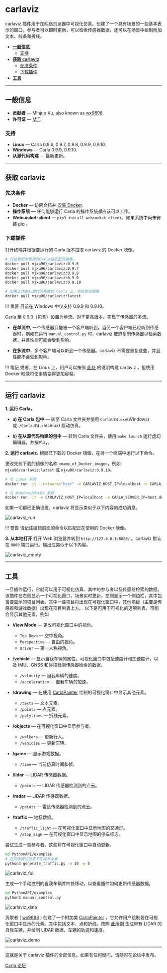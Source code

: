 # carlaviz

carlaviz 插件用于在网络浏览器中可视化仿真。创建了一个具有场景的一些基本表示的窗口。参与者可以即时更新，可以检索传感器数据，还可以在场景中绘制附加文本、线条和折线。

*   [__一般信息__](#general-information)  
	*   [支持](#support)  
*   [__获取 carlaviz__](#get-carlaviz)  
	*   [先决条件](#prerequisites)  
	*   [下载插件](#download-the-plugin)  
*   [__工具__](#utilities)  

---
## 一般信息

*   __贡献者__ — Minjun Xu, also known as [wx9698](https://github.com/wx9698).  
*   __许可证__ — [MIT](https://en.wikipedia.org/wiki/MIT_License).  

### 支持

*   __Linux__ — Carla 0.9.6, 0.9.7, 0.9.8, 0.9.9, 0.9.10.  
*   __Windows__ — Carla 0.9.9, 0.9.10.  
*   __从源代码构建__ — 最新更新。

---
## 获取 carlaviz

### 先决条件

*   __Docker__ — 访问文档并 [安装 Docker](https://docs.docker.com/get-docker/).  
*   __操作系统__ — 任何能够运行 Carla 的操作系统都应该可以工作。
*   __Websocket-client__ — ```pip3 install websocket_client```。如果系统中尚未安装 [pip](https://pip.pypa.io/en/stable/installing/) 。  

### 下载插件

打开终端并根据要运行的 Carla 版本拉取 carlaviz 的 Docker 映像。


```bash
# 仅拉取和所使用的Carla包匹配的镜像。
docker pull mjxu96/carlaviz:0.9.6
docker pull mjxu96/carlaviz:0.9.7
docker pull mjxu96/carlaviz:0.9.8
docker pull mjxu96/carlaviz:0.9.9
docker pull mjxu96/carlaviz:0.9.10

# 如果工作在从源代码构建的 Carla 上，则拉取该镜像
docker pull mjxu96/carlaviz:latest
```

!!! 重要
    目前在 Windows 中仅支持 0.9.9 和 0.9.10。

Carla 至 0.9.9（包含）设置为单流。对于更高版本，实现了传感器的多流。 

* __在单流中__, 一个传感器只能被一个客户端听到。当另一个客户端已经听到传感器时，例如在运行 `manual_control.py` 时，carlaviz 被迫复制传感器以检索数据，并且性能可能会受到影响。 

* __在多流中__，多个客户端可以听到一个传感器。carlaviz 不需要重复这些，并且性能不会受到影响。

!!! 笔记
    或者，在 Linux 上，用户可以按照 [此处](https://github.com/carla-simulator/carlaviz/blob/master/docs/build.md) 的说明构建 carlaviz ，但使用 Docker 映像将使事情变得更加容易。

---
## 运行 carlaviz

__1. 运行 Carla。__

*   __a) 在 Carla 包中__ — 转至 Carla 文件夹并使用 `CarlaUE4.exe`(Windows) 或`./CarlaUE4.sh`(Linux) 启动仿真。  

*   __b) 在从源代码构建的包中__ — 转到 Carla 文件夹，使用 `make launch` 运行虚幻编辑器，并按`Play`。

__2. 运行 carlaviz.__ 根据已下载的 Docker 镜像，在另一个终端中运行以下命令。

更改先前下载的镜像的名称 `<name_of_Docker_image>`，例如 `mjxu96/carlaviz:latest` 或 `mjxu96/carlaviz:0.9.10`。

```sh
# 在 Linux 系统
docker run -it --network="host" -e CARLAVIZ_HOST_IP=localhost -e CARLA_SERVER_IP=localhost -e CARLA_SERVER_PORT=2000 <name_of_Docker_image>

# 在 Windows/MacOS 系统
docker run -it -e CARLAVIZ_HOST_IP=localhost -e CARLA_SERVER_IP=host.docker.internal -e CARLA_SERVER_PORT=2000 -p 8080-8081:8080-8081 -p 8089:8089 <name_of_Docker_image>
```

如果一切都已正确设置，carlaviz 将显示类似于以下内容的成功消息。

![carlaviz_run](img/plugins_carlaviz_run.jpg)

!!! 警告
    请记住编辑前面的命令以匹配正在使用的 Docker 映像。


__3. 从本地打开__ 打开 Web 浏览器并转到 `http://127.0.0.1:8080/` 。carlaviz 默认在 `8080` 端口运行。输出应类似于以下内容。

![carlaviz_empty](img/plugins_carlaviz_empty.jpg)

---
## 工具

一旦插件运行，它就可以用于可视化仿真、其中的参与者以及传感器检索的数据。该插件在右侧显示一个可视化窗口，场景实时更新，左侧显示一个侧边栏，其中包含要显示的项目列表。其中一些项目将出现在可视化窗口中，其他项目（主要是传感器和游戏数据）出现在项目列表上方。
以下是可用于可视化的选项列表。可能会显示其他元素，例如

*   __View Mode__ — 更改可视化窗口中的视角。
	*   `Top Down` — 空中视角。
	*   `Perspective` — 自由的视角。
	*   `Driver` — 第一人称视角。  

*   __/vehicle__ — 显示自我车辆的属性。可视化窗口中包括速度计和加速度计，以及 IMU、GNSS 和碰撞检测传感器检索的数据。
	*   `/velocity` — 自我车辆的速度。
	*   `/acceleration` — 自我车辆的加速。
*   __/drawing__ — 在使用 [CarlaPainter](https://github.com/wx9698/carlaviz/blob/master/examples/carla_painter.py) 绘制的可视化窗口中显示其他元素。
	*   `/texts` — 文本元素。
	*   `/points` — 点元素。
	*   `/polylines` — 折线元素。 
*   __/objects__  — 在可视化窗口中显示参与者。 
	*   `/walkers` — 更新行人。
	*   `/vehicles` — 更新车辆。
*   __/game__  — 显示游戏数据。
	*   `/time` — 当前仿真时间和帧。
*   __/lidar__ — LIDAR 传感器数据。
	*   `/points` — LIDAR 传感器检测到的点云。 
*   __/radar__ — LIDAR 传感器数据。
	*   `/points` — 雷达传感器检测到的点云。  
*   __/traffic__  — 地标数据。
	*   `/traffic_light` — 在可视化窗口中显示地图的交通灯。
	*   `/stop_sign` — 在可视化窗口中显示地图的停车标志。

尝试生成一些参与者。这些将在可视化窗口中自动更新。
```sh
cd PythonAPI/examples
# 在同步模式仿真下生成参与者
python3 generate_traffic.py -n 10 -w 5
```

![carlaviz_full](img/plugins_carlaviz_full.jpg)

生成一个手动控制的自我车辆并四处移动，以查看插件如何更新传感器数据。
```sh
cd PythonAPI/examples
python3 manual_control.py
```

![carlaviz_data](img/plugins_carlaviz_data.jpg)

贡献者 ( [wx9698](https://github.com/wx9698) ) 创建了一个附加类 [CarlaPainter](https://github.com/wx9698/carlaviz/blob/master/examples/carla_painter.py) ，它允许用户绘制要在可视化窗口中显示的元素。其中包括文本、点和折线。按照 [此示例](https://github.com/carla-simulator/carlaviz/blob/master/examples/example.py) 生成带有 LIDAR 的自我车辆，并绘制 LIDAR 数据、车辆的轨迹和速度。


![carlaviz_demo](img/plugins_carlaviz_demo.jpg)

---

这就是关于 carlaviz 插件的全部信息。如果有任何疑问，请随时在论坛中发布。

<div class="build-buttons">
<p>
<a href="https://github.com/carla-simulator/carla/discussions/" target="_blank" class="btn btn-neutral" title="Go to the CARLA forum">
Carla 论坛</a>
</p>
</div>
